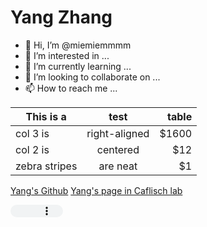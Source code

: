 # Yang Zhang
- 👋 Hi, I’m @miemiemmmm
- 👀 I’m interested in ...
- 🌱 I’m currently learning ...
- 💞️ I’m looking to collaborate on ...
- 📫 How to reach me ...


| This is a     | test          | table |
| ------------- |:-------------:| -----:|
| col 3 is      | right-aligned | $1600 |
| col 2 is      | centered      |   $12 |
| zebra stripes | are neat      |    $1 |


<a href=https://github.com/miemiemmmm/miemiemmmm>Yang's Github</a>
<a href=http://www.biochem-caflisch.uzh.ch/members/Zhang/Yang/9999>Yang's page in Caflisch lab</a>

<p>
    <audio id="loop-limited" controls="controls" autoplay style="width: 6em;height:20px;"><source src="https://file-examples-com.github.io/uploads/2017/11/file_example_MP3_1MG.mp3" type="audio/ogg" />
    <source src="https://file-examples-com.github.io/uploads/2017/11/file_example_MP3_1MG.mp3" type="audio/mpeg" /></audio><br />
<script>
    var loopLimit = 5;
    var loopCounter = 0;
    document.getElementById('loop-limited').addEventListener('ended', function(){if (loopCounter < loopLimit){this.currentTime = 0;this.play();loopCounter++;}
}, false);</script>
</p>

<!---
miemiemmmm/miemiemmmm is a ✨ special ✨ repository because its `README.md` (this file) appears on your GitHub profile.
You can click the Preview link to take a look at your changes.
--->
